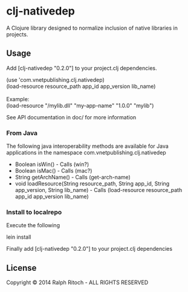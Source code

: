 # clj-nativedep

A Clojure library designed to normalize inclusion of native libraries
in projects.

## Usage

Add [clj-nativedep "0.2.0"] to your project.clj dependencies.


(use 'com.vnetpublishing.clj.nativedep)<br />
(load-resource resource_path app_id app_version lib_name)<br />
<br />
Example:<br />
(load-resource "/mylib.dll" "my-app-name" "1.0.0" "mylib")<br />

See API documentation in doc/ for more information

### From Java

The following java interoperability methods are available for Java 
applications in the namespace com.vnetpublishing.clj.nativedep

* Boolean isWin() - Calls (win?)
* Boolean isMac() - Calls (mac?)
* String getArchName() - Calls (get-arch-name)
* void loadResource(String resource_path, 
   String app_id, 
   String app_version, 
   String lib_name) - Calls (load-resource resource_path app_id app_version lib_name)

### Install to localrepo

Execute the following

lein install

Finally add [clj-nativedep "0.2.0"] to your project.clj dependencies

## License

Copyright © 2014 Ralph Ritoch - ALL RIGHTS RESERVED

